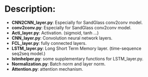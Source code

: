 # Description:
* **CNN2CNN_layer.py**: Especially for SandGlass conv2conv model.
* **conv2conv.py**: Especially for SandGlass conv2conv model.
* **Acti_layer.py**: Activation. (sigmoid, tanh ...)	
* **CNN_layer.py**: Convolution neural network layers. 
* **FCL_layer.py**: fully connected layers.
* **LSTM_layer.py**: Long Short Term Memory layer. (time-sequence seq2seq model.)
* **lstmhelper.py**: some supplementary functions for LSTM_layer.py.
* **Normalization.py**: Batch norm and layer norm.
* **Attention.py**: attention mechanism.
